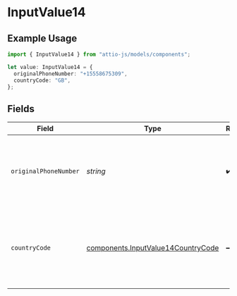 # InputValue14

## Example Usage

```typescript
import { InputValue14 } from "attio-js/models/components";

let value: InputValue14 = {
  originalPhoneNumber: "+15558675309",
  countryCode: "GB",
};
```

## Fields

| Field                                                                                                                                                               | Type                                                                                                                                                                | Required                                                                                                                                                            | Description                                                                                                                                                         | Example                                                                                                                                                             |
| ------------------------------------------------------------------------------------------------------------------------------------------------------------------- | ------------------------------------------------------------------------------------------------------------------------------------------------------------------- | ------------------------------------------------------------------------------------------------------------------------------------------------------------------- | ------------------------------------------------------------------------------------------------------------------------------------------------------------------- | ------------------------------------------------------------------------------------------------------------------------------------------------------------------- |
| `originalPhoneNumber`                                                                                                                                               | *string*                                                                                                                                                            | :heavy_check_mark:                                                                                                                                                  | A phone number which is either a) prefixed with a country code (e.g. `+44....`) or b) a local number, where `country_code` is specified in addition.                | +15558675309                                                                                                                                                        |
| `countryCode`                                                                                                                                                       | [components.InputValue14CountryCode](../../models/components/inputvalue14countrycode.md)                                                                            | :heavy_minus_sign:                                                                                                                                                  | The ISO 3166-1 alpha-2 country code representing the country that this phone number belongs to. Optional if `original_phone_number` includes a country code prefix. | GB                                                                                                                                                                  |